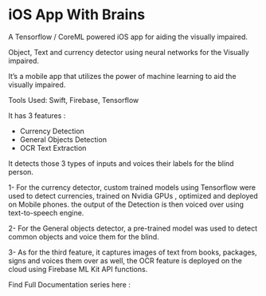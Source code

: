 # iOS App With Brains

A Tensorflow / CoreML powered iOS app for aiding the visually impaired.

Object, Text and currency detector using neural networks for the Visually impaired.

It’s a mobile app that utilizes the power of machine learning to aid the visually impaired.

Tools Used: Swift, Firebase, Tensorflow

It has 3 features : 
- Currency Detection
- General Objects Detection
- OCR Text Extraction

It detects those 3 types of inputs and voices their labels for the blind person.

1- For the currency detector, custom trained models using Tensorflow were used to detect currencies, trained on Nvidia GPUs , optimized and deployed on Mobile phones. the output of the Detection is then voiced over using text-to-speech engine.

2- For the General objects detector, a pre-trained model was used to detect common objects and voice them for the blind.

3- As for the third feature, it captures images of text from books, packages, signs and voices them over as well, the OCR feature is deployed on the cloud using Firebase ML Kit API functions.

Find Full Documentation series here : 
